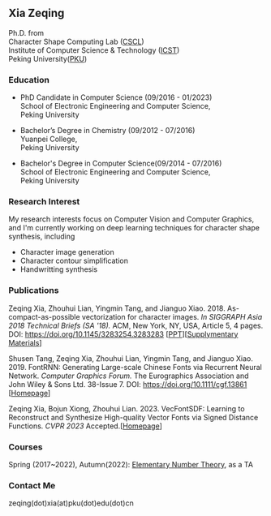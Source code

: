 ## Xia Zeqing

Ph.D. from<br/>
Character Shape Computing Lab (<a href="www.icst.pku.edu.cn/cscl">CSCL</a>)<br/>
Institute of Computer Science & Technology (<a href="www.icst.pku.edu.cn">ICST</a>)<br/>
Peking University(<a href="www.pku.edu.cn">PKU</a>)<br/>

### Education

* PhD Candidate in Computer Science (09/2016 - 01/2023) <br/>
School of Electronic Engineering and Computer Science,<br/>
Peking University

* Bachelor’s Degree in Chemistry (09/2012 - 07/2016) <br/>
Yuanpei College,<br/>
Peking University

* Bachelor's Degree in Computer Science(09/2014 - 07/2016) <br/>
School of Electronic Engineering and Computer Science,<br/>
Peking University

### Research Interest
My research interests focus on Computer Vision and Computer Graphics, and I'm currently working on deep learning techniques for character shape synthesis, including
* Character image generation
* Character contour simplification
* Handwritting synthesis

### Publications

Zeqing Xia, Zhouhui Lian, Yingmin Tang, and Jianguo Xiao. 2018. As-compact-as-possible vectorization for character images. <i>In SIGGRAPH Asia 2018 Technical Briefs (SA '18).</i> ACM, New York, NY, USA, Article 5, 4 pages. DOI: <a href="https://doi.org/10.1145/3283254.3283283">https://doi.org/10.1145/3283254.3283283</a>
[<a href="asap/show.pdf">PPT</a>][<a href="asap/supp.pdf">Supplymentary Materials</a>]

Shusen Tang, Zeqing Xia, Zhouhui Lian, Yingmin Tang, and Jianguo Xiao. 2019. FontRNN: Generating Large-scale Chinese Fonts via Recurrent Neural Network. <i>Computer Graphics Forum.</i> The Eurographics Association and John Wiley & Sons Ltd. 38-Issue 7. DOI: <a href="https://doi.org/10.1111/cgf.13861">https://doi.org/10.1111/cgf.13861 </a> [<a href="FontRNN/">Homepage</a>]

Zeqing Xia, Bojun Xiong, Zhouhui Lian. 2023. VecFontSDF: Learning to Reconstruct and Synthesize High-quality Vector Fonts via Signed Distance Functions. <i>CVPR 2023</i> Accepted.[<a href="VecFontSDF/">Homepage</a>]

### Courses

Spring (2017~2022), Autumn(2022): <a href="http://www.icst.pku.edu.cn/zlian/course/ENT/index.htm">Elementary Number Theory</a>, as a TA

### Contact Me

zeqing(dot)xia(at)pku(dot)edu(dot)cn